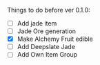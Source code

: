 Things to do before ver 0.1.0:

- [ ] Add jade item
- [ ] Jade Ore generation
- [x] Make Alchemy Fruit edible
- [ ] Add Deepslate Jade
- [ ] Add Own Item Group
